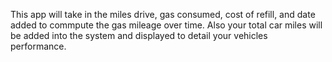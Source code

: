 This app will take in the miles drive, gas consumed, cost of refill, and date added to commpute the gas mileage over time. Also your total car miles will be added into the system and displayed to detail your vehicles performance.

